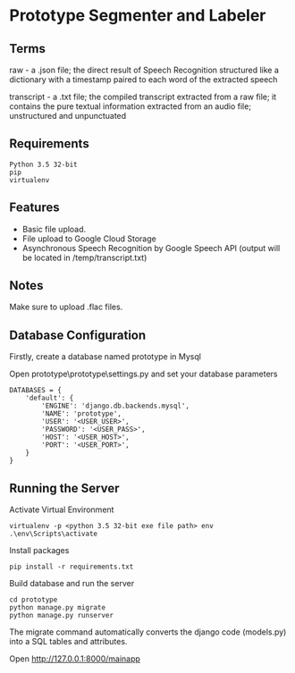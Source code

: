 # Prototype Segmenter and Labeler

## Terms

raw - a .json file; the direct result of Speech Recognition structured like a dictionary with a timestamp paired to each word of the extracted speech

transcript - a .txt file; the compiled transcript extracted from a raw file; it contains the pure textual information extracted from an audio file; unstructured and unpunctuated

## Requirements

```
Python 3.5 32-bit
pip
virtualenv
```

## Features

* Basic file upload.
* File upload to Google Cloud Storage
* Asynchronous Speech Recognition by Google Speech API (output will be located in /temp/transcript.txt)

## Notes

Make sure to upload .flac files.

## Database Configuration

Firstly, create a database named prototype in Mysql

Open prototype\prototype\settings.py and set your database parameters

```
DATABASES = {
    'default': {
        'ENGINE': 'django.db.backends.mysql',
        'NAME': 'prototype',
        'USER': '<USER_USER>',
        'PASSWORD': '<USER_PASS>',
        'HOST': '<USER_HOST>',
        'PORT': '<USER_PORT>',
    }
}
```

## Running the Server

Activate Virtual Environment

```
virtualenv -p <python 3.5 32-bit exe file path> env
.\env\Scripts\activate
```
Install packages
```
pip install -r requirements.txt 
```
Build database and run the server
```
cd prototype
python manage.py migrate
python manage.py runserver
```
The migrate command automatically converts the django code (models.py) into a SQL tables and attributes.

Open http://127.0.0.1:8000/mainapp

